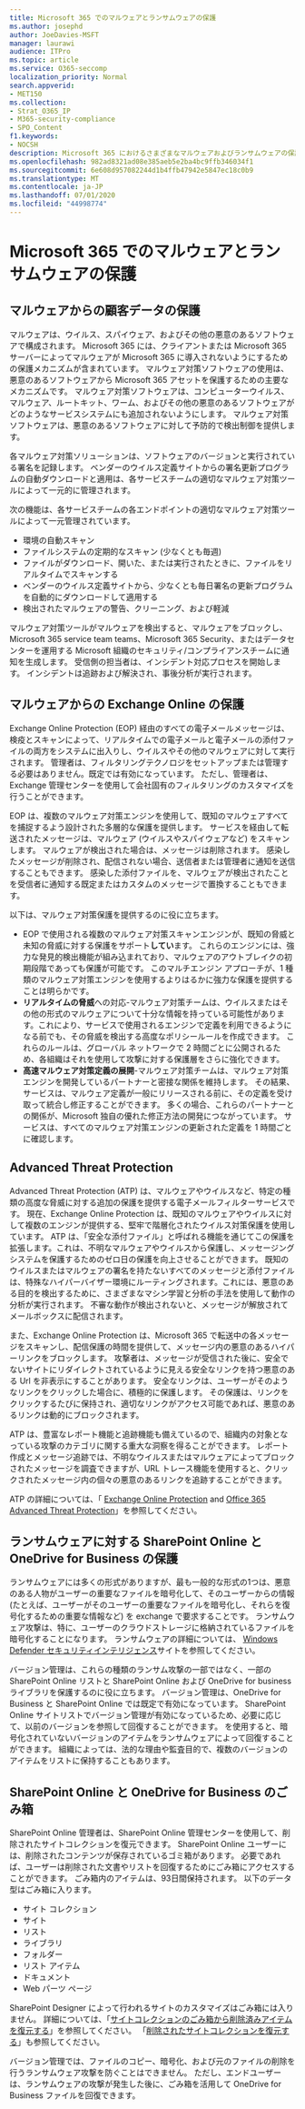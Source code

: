 ```yaml
---
title: Microsoft 365 でのマルウェアとランサムウェアの保護
ms.author: josephd
author: JoeDavies-MSFT
manager: laurawi
audience: ITPro
ms.topic: article
ms.service: O365-seccomp
localization_priority: Normal
search.appverid:
- MET150
ms.collection:
- Strat_O365_IP
- M365-security-compliance
- SPO_Content
f1.keywords:
- NOCSH
description: Microsoft 365 におけるさまざまなマルウェアおよびランサムウェアの保護について説明します。
ms.openlocfilehash: 982ad8321ad08e385aeb5e2ba4bc9ffb346034f1
ms.sourcegitcommit: 6e608d957082244d1b4ffb47942e5847ec18c0b9
ms.translationtype: MT
ms.contentlocale: ja-JP
ms.lasthandoff: 07/01/2020
ms.locfileid: "44998774"
---
```

# <a name="malware-and-ransomware-protection-in-microsoft-365"></a>Microsoft 365 でのマルウェアとランサムウェアの保護

## <a name="protecting-customer-data-from-malware"></a>マルウェアからの顧客データの保護

マルウェアは、ウイルス、スパイウェア、およびその他の悪意のあるソフトウェアで構成されます。 Microsoft 365 には、クライアントまたは Microsoft 365 サーバーによってマルウェアが Microsoft 365 に導入されないようにするための保護メカニズムが含まれています。 マルウェア対策ソフトウェアの使用は、悪意のあるソフトウェアから Microsoft 365 アセットを保護するための主要なメカニズムです。 マルウェア対策ソフトウェアは、コンピューターウイルス、マルウェア、ルートキット、ワーム、およびその他の悪意のあるソフトウェアがどのようなサービスシステムにも追加されないようにします。 マルウェア対策ソフトウェアは、悪意のあるソフトウェアに対して予防的で検出制御を提供します。

各マルウェア対策ソリューションは、ソフトウェアのバージョンと実行されている署名を記録します。 ベンダーのウイルス定義サイトからの署名更新プログラムの自動ダウンロードと適用は、各サービスチームの適切なマルウェア対策ツールによって一元的に管理されます。

次の機能は、各サービスチームの各エンドポイントの適切なマルウェア対策ツールによって一元管理されています。

- 環境の自動スキャン
- ファイルシステムの定期的なスキャン (少なくとも毎週) 
- ファイルがダウンロード、開いた、または実行されたときに、ファイルをリアルタイムでスキャンする 
- ベンダーのウイルス定義サイトから、少なくとも毎日署名の更新プログラムを自動的にダウンロードして適用する
- 検出されたマルウェアの警告、クリーニング、および軽減

マルウェア対策ツールがマルウェアを検出すると、マルウェアをブロックし、Microsoft 365 service team teams、Microsoft 365 Security、またはデータセンターを運用する Microsoft 組織のセキュリティ/コンプライアンスチームに通知を生成します。 受信側の担当者は、インシデント対応プロセスを開始します。 インシデントは追跡および解決され、事後分析が実行されます。 

## <a name="exchange-online-protection-against-malware"></a>マルウェアからの Exchange Online の保護

Exchange Online Protection (EOP) 経由のすべての電子メールメッセージは、検疫とスキャンによって、リアルタイムでの電子メールと電子メールの添付ファイルの両方をシステムに出入りし、ウイルスやその他のマルウェアに対して実行されます。 管理者は、フィルタリングテクノロジをセットアップまたは管理する必要はありません。既定では有効になっています。 ただし、管理者は、Exchange 管理センターを使用して会社固有のフィルタリングのカスタマイズを行うことができます。

EOP は、複数のマルウェア対策エンジンを使用して、既知のマルウェアすべてを捕捉するよう設計された多層的な保護を提供します。 サービスを経由して転送されたメッセージは、マルウェア (ウイルスやスパイウェアなど) をスキャンします。 マルウェアが検出された場合は、メッセージは削除されます。 感染したメッセージが削除され、配信されない場合、送信者または管理者に通知を送信することもできます。 感染した添付ファイルを、マルウェアが検出されたことを受信者に通知する既定またはカスタムのメッセージで置換することもできます。

以下は、マルウェア対策保護を提供するのに役に立ちます。

- EOP で使用される複数のマルウェア対策スキャンエンジンが、既知の脅威と未知の脅威に対する保護をサポート**してい**ます。 これらのエンジンには、強力な発見的検出機能が組み込まれており、マルウェアのアウトブレイクの初期段階であっても保護が可能です。 このマルチエンジン アプローチが、1 種類のマルウェア対策エンジンを使用するよりはるかに強力な保護を提供することは明らかです。
- **リアルタイムの脅威**への対応-マルウェア対策チームは、ウイルスまたはその他の形式のマルウェアについて十分な情報を持っている可能性があります。これにより、サービスで使用されるエンジンで定義を利用できるようになる前でも、その脅威を検出する高度なポリシールールを作成できます。 これらのルールは、グローバル ネットワークで 2 時間ごとに公開されるため、各組織はそれを使用して攻撃に対する保護層をさらに強化できます。
- **高速マルウェア対策定義の展開**-マルウェア対策チームは、マルウェア対策エンジンを開発しているパートナーと密接な関係を維持します。 その結果、サービスは、マルウェア定義が一般にリリースされる前に、その定義を受け取って統合し修正することができます。 多くの場合、これらのパートナーとの関係が、Microsoft 独自の優れた修正方法の開発につながっています。 サービスは、すべてのマルウェア対策エンジンの更新された定義を 1 時間ごとに確認します。

## <a name="advanced-threat-protection"></a>Advanced Threat Protection

Advanced Threat Protection (ATP) は、マルウェアやウイルスなど、特定の種類の高度な脅威に対する追加の保護を提供する電子メールフィルターサービスです。 現在、Exchange Online Protection は、既知のマルウェアやウイルスに対して複数のエンジンが提供する、堅牢で階層化されたウイルス対策保護を使用しています。 ATP は、「安全な添付ファイル」と呼ばれる機能を通じてこの保護を拡張します。これは、不明なマルウェアやウイルスから保護し、メッセージングシステムを保護するためのゼロ日の保護を向上させることができます。 既知のウイルスまたはマルウェアの署名を持たないすべてのメッセージと添付ファイルは、特殊なハイパーバイザー環境にルーティングされます。これには、悪意のある目的を検出するために、さまざまなマシン学習と分析の手法を使用して動作の分析が実行されます。 不審な動作が検出されないと、メッセージが解放されてメールボックスに配信されます。

また、Exchange Online Protection は、Microsoft 365 で転送中の各メッセージをスキャンし、配信保護の時間を提供して、メッセージ内の悪意のあるハイパーリンクをブロックします。 攻撃者は、メッセージが受信された後に、安全でないサイトにリダイレクトされているように見える安全なリンクを持つ悪意のある Url を非表示にすることがあります。 安全なリンクは、ユーザーがそのようなリンクをクリックした場合に、積極的に保護します。 その保護は、リンクをクリックするたびに保持され、適切なリンクがアクセス可能であれば、悪意のあるリンクは動的にブロックされます。

ATP は、豊富なレポート機能と追跡機能も備えているので、組織内の対象となっている攻撃のカテゴリに関する重大な洞察を得ることができます。 レポート作成とメッセージ追跡では、不明なウイルスまたはマルウェアによってブロックされたメッセージを調査できますが、URL トレース機能を使用すると、クリックされたメッセージ内の個々の悪意のあるリンクを追跡することができます。 

ATP の詳細については、「 [Exchange Online Protection](https://docs.microsoft.com/Office365/SecurityCompliance/eop/exchange-online-protection-overview) and [Office 365 Advanced Threat Protection](https://docs.microsoft.com/microsoft-365/security/office-365-security/office-365-atp)」を参照してください。

## <a name="sharepoint-online-and-onedrive-for-business-protection-against-ransomware"></a>ランサムウェアに対する SharePoint Online と OneDrive for Business の保護

ランサムウェアには多くの形式がありますが、最も一般的な形式の1つは、悪意のある人物がユーザーの重要なファイルを暗号化して、そのユーザーからの情報 (たとえば、ユーザーがそのユーザーの重要なファイルを暗号化し、それらを復号化するための重要な情報など) を exchange で要求することです。 ランサムウェア攻撃は、特に、ユーザーのクラウドストレージに格納されているファイルを暗号化することになります。 ランサムウェアの詳細については、 [Windows Defender セキュリティインテリジェンス](https://www.microsoft.com/wdsi)サイトを参照してください。

バージョン管理は、これらの種類のランサム攻撃の一部ではなく、一部の SharePoint Online リストと SharePoint Online および OneDrive for business ライブラリを保護するのに役に立ちます。 バージョン管理は、OneDrive for Business と SharePoint Online では既定で有効になっています。 SharePoint Online サイトリストでバージョン管理が有効になっているため、必要に応じて、以前のバージョンを参照して回復することができます。 を使用すると、暗号化されていないバージョンのアイテムをランサムウェアによって回復することができます。 組織によっては、法的な理由や監査目的で、複数のバージョンのアイテムをリストに保持することもあります。

## <a name="sharepoint-online-and-onedrive-for-business-recycle-bins"></a>SharePoint Online と OneDrive for Business のごみ箱

SharePoint Online 管理者は、SharePoint Online 管理センターを使用して、削除されたサイトコレクションを復元できます。 SharePoint Online ユーザーには、削除されたコンテンツが保存されているゴミ箱があります。 必要であれば、ユーザーは削除された文書やリストを回復するためにごみ箱にアクセスすることができます。 ごみ箱内のアイテムは、93日間保持されます。 以下のデータ型はごみ箱に入ります。

- サイト コレクション
- サイト
- リスト
- ライブラリ
- フォルダー
- リスト アイテム
- ドキュメント
- Web パーツ ページ

SharePoint Designer によって行われるサイトのカスタマイズはごみ箱には入りません。 詳細については、「[サイトコレクションのごみ箱から削除済みアイテムを復元する](https://support.microsoft.com/office/restore-deleted-items-from-the-site-collection-recycle-bin-5fa924ee-16d7-487b-9a0a-021b9062d14b)」を参照してください。 「[削除されたサイトコレクションを復元する](https://docs.microsoft.com/sharepoint/restore-deleted-site-collection)」も参照してください。

バージョン管理では、ファイルのコピー、暗号化、および元のファイルの削除を行うランサムウェア攻撃を防ぐことはできません。 ただし、エンドユーザーは、ランサムウェアの攻撃が発生した後に、ごみ箱を活用して OneDrive for Business ファイルを回復できます。
